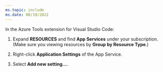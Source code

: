 ```yaml
---
ms.topic: include
ms.date: 08/19/2022
---
```


In the Azure Tools extension for Visual Studio Code:

1. Expand **RESOURCES** and find **App Services** under your subscription. (Make sure you viewing resources by **Group by Resource Type**.)

1. Right-click **Application Settings** of the App Service.

1. Select **Add new setting...**.
